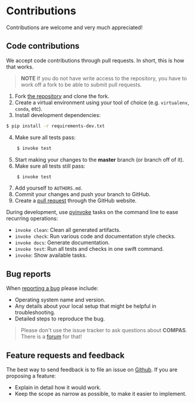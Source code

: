 # Contributions

Contributions are welcome and very much appreciated!


## Code contributions

We accept code contributions through pull requests.
In short, this is how that works.

> **NOTE**
  If you do not have write access to the repository,
  you have to work off a fork to be able to submit pull requests.

1. Fork [the repository](https://github.com/compas-dev/compas) and clone the fork.
2. Create a virtual environment using your tool of choice (e.g. `virtualenv`, `conda`, etc).
3. Install development dependencies:

```bash
$ pip install -r requirements-dev.txt
```

4. Make sure all tests pass:

```bash
    $ invoke test
```

5. Start making your changes to the **master** branch (or branch off of it).
6. Make sure all tests still pass:

```bash
    $ invoke test
```

7. Add yourself to `AUTHORS.md`.
8. Commit your changes and push your branch to GitHub.
9. Create a [pull request](https://help.github.com/articles/about-pull-requests/) through the GitHub website.


During development, use [pyinvoke](http://docs.pyinvoke.org/) tasks on the
command line to ease recurring operations:

* `invoke clean`: Clean all generated artifacts.
* `invoke check`: Run various code and documentation style checks.
* `invoke docs`: Generate documentation.
* `invoke test`: Run all tests and checks in one swift command.
* `invoke`: Show available tasks.


## Bug reports

When [reporting a bug](https://github.com/compas-dev/compas/issues) please include:

* Operating system name and version.
* Any details about your local setup that might be helpful in troubleshooting.
* Detailed steps to reproduce the bug.

> Please don't use the issue tracker to ask questions about **COMPAS**.
  There is a [forum](https://forum.compas-framework.org) for that!


## Feature requests and feedback

The best way to send feedback is to file an issue on [Github](https://github.com/compas-dev/compas/issues).
If you are proposing a feature:

* Explain in detail how it would work.
* Keep the scope as narrow as possible, to make it easier to implement.
